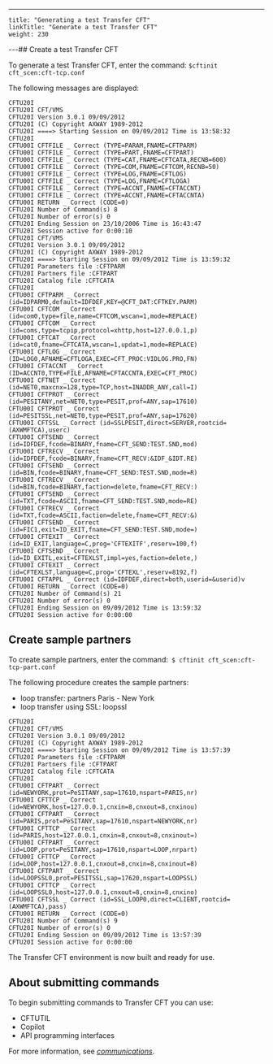 ---
    title: "Generating a test Transfer CFT"
    linkTitle: "Generate a test Transfer CFT"
    weight: 230
---## Create a test Transfer CFT

To generate a test Transfer CFT, enter the command: `$cftinit cft_scen:cft-tcp.conf`

The following messages are displayed:

```
CFTU20I
CFTU20I CFT/VMS
CFTU20I Version 3.0.1 09/09/2012
CFTU20I (C) Copyright AXWAY 1989-2012
CFTU20I ====> Starting Session on 09/09/2012 Time is 13:58:32
CFTU20I
CFTU00I CFTFILE _ Correct (TYPE=PARAM,FNAME=CFTPARM)
CFTU00I CFTFILE _ Correct (TYPE=PART,FNAME=CFTPART)
CFTU00I CFTFILE _ Correct (TYPE=CAT,FNAME=CFTCATA,RECNB=600)
CFTU00I CFTFILE _ Correct (TYPE=COM,FNAME=CFTCOM,RECNB=50)
CFTU00I CFTFILE _ Correct (TYPE=LOG,FNAME=CFTLOG)
CFTU00I CFTFILE _ Correct (TYPE=LOG,FNAME=CFTLOGA)
CFTU00I CFTFILE _ Correct (TYPE=ACCNT,FNAME=CFTACCNT)
CFTU00I CFTFILE _ Correct (TYPE=ACCNT,FNAME=CFTACCNTA)
CFTU00I RETURN _ Correct (CODE=0)
CFTU20I Number of Command(s) 8
CFTU20I Number of error(s) 0
CFTU20I Ending Session on 23/10/2006 Time is 16:43:47
CFTU20I Session active for 0:00:10
CFTU20I CFT/VMS
CFTU20I Version 3.0.1 09/09/2012
CFTU20I (C) Copyright AXWAY 1989-2012
CFTU20I ====> Starting Session on 09/09/2012 Time is 13:59:32
CFTU20I Parameters file :CFTPARM
CFTU20I Partners file :CFTPART
CFTU20I Catalog file :CFTCATA
CFTU20I
CFTU00I CFTPARM _ Correct (id=IDPARM0,default=IDFDEF,KEY=@CFT_DAT:CFTKEY.PARM)
CFTU00I CFTCOM _ Correct (id=com0,type=file,name=CFTCOM,wscan=1,mode=REPLACE)
CFTU00I CFTCOM _ Correct (id=coms,type=tcpip,protocol=xhttp,host=127.0.0.1,p)
CFTU00I CFTCAT _ Correct (id=cat0,fname=CFTCATA,wscan=1,updat=1,mode=REPLACE)
CFTU00I CFTLOG _ Correct (ID=LOG0,AFNAME=CFTLOGA,EXEC=CFT_PROC:VIDLOG.PRO,FN)
CFTU00I CFTACCNT _ Correct (ID=ACCNT0,TYPE=FILE,AFNAME=CFTACCNTA,EXEC=CFT_PROC)
CFTU00I CFTNET _ Correct (id=NET0,maxcnx=128,type=TCP,host=INADDR_ANY,call=I)
CFTU00I CFTPROT _ Correct (id=PESITANY,net=NET0,type=PESIT,prof=ANY,sap=17610)
CFTU00I CFTPROT _ Correct (id=PESITSSL,net=NET0,type=PESIT,prof=ANY,sap=17620)
CFTU00I CFTSSL _ Correct (id=SSLPESIT,direct=SERVER,rootcid=(AXWMFTCA),userc)
CFTU00I CFTSEND _ Correct (id=IDFDEF,fcode=BINARY,fname=CFT_SEND:TEST.SND,mod)
CFTU00I CFTRECV _ Correct (id=IDFDEF,fcode=BINARY,fname=CFT_RECV:&IDF_&IDT.RE)
CFTU00I CFTSEND _ Correct (id=BIN,fcode=BINARY,fname=CFT_SEND:TEST.SND,mode=R)
CFTU00I CFTRECV _ Correct (id=BIN,fcode=BINARY,faction=delete,fname=CFT_RECV:)
CFTU00I CFTSEND _ Correct
(id=TXT,fcode=ASCII,fname=CFT_SEND:TEST.SND,mode=RE)
CFTU00I CFTRECV _ Correct (id=TXT,fcode=ASCII,faction=delete,fname=CFT_RECV:&)
CFTU00I CFTSEND _ Correct (id=FIC1,exit=ID_EXIT,fname=CFT_SEND:TEST.SND,mode=)
CFTU00I CFTEXIT _ Correct (id=ID_EXIT,language=C,prog='CFTEXITF',reserv=100,f)
CFTU00I CFTSEND _ Correct (id=ID_EXITL,exit=CFTEXLST,impl=yes,faction=delete,)
CFTU00I CFTEXIT _ Correct (id=CFTEXLST,language=C,prog='CFTEXL',reserv=8192,f)
CFTU00I CFTAPPL _ Correct (id=IDFDEF,direct=both,userid=&userid)v
CFTU00I RETURN _ Correct (CODE=0)
CFTU20I Number of Command(s) 21
CFTU20I Number of error(s) 0
CFTU20I Ending Session on 09/09/2012 Time is 13:59:32
CFTU20I Session active for 0:00:00
```

## Create sample partners

To create sample partners, enter the command:` $ cftinit cft_scen:cft-tcp-part.conf`

The following procedure creates the sample partners:

- loop transfer: partners Paris - New York
- loop transfer using SSL: loopssl

```
CFTU20I
CFTU20I CFT/VMS
CFTU20I Version 3.0.1 09/09/2012
CFTU20I (C) Copyright AXWAY 1989-2012
CFTU20I ====> Starting Session on 09/09/2012 Time is 13:57:39
CFTU20I Parameters file :CFTPARM
CFTU20I Partners file :CFTPART
CFTU20I Catalog file :CFTCATA
CFTU20I
CFTU00I CFTPART _ Correct (id=NEWYORK,prot=PeSITANY,sap=17610,nspart=PARIS,nr)
CFTU00I CFTTCP _ Correct (id=NEWYORK,host=127.0.0.1,cnxin=8,cnxout=8,cnxinou)
CFTU00I CFTPART _ Correct (id=PARIS,prot=PeSITANY,sap=17610,nspart=NEWYORK,nr)
CFTU00I CFTTCP _ Correct (id=PARIS,host=127.0.0.1,cnxin=8,cnxout=8,cnxinout=)
CFTU00I CFTPART _ Correct (id=LOOP,prot=PeSITANY,sap=17610,nspart=LOOP,nrpart)
CFTU00I CFTTCP _ Correct (id=LOOP,host=127.0.0.1,cnxout=8,cnxin=8,cnxinout=8)
CFTU00I CFTPART _ Correct (id=LOOPSSL0,prot=PESITSSL,sap=17620,nspart=LOOPSSL)
CFTU00I CFTTCP _ Correct (id=LOOPSSL0,host=127.0.0.1,cnxout=8,cnxin=8,cnxino)
CFTU00I CFTSSL _ Correct (id=SSL_LOOP0,direct=CLIENT,rootcid=(AXWMFTCA),pass)
CFTU00I RETURN _ Correct (CODE=0)
CFTU20I Number of Command(s) 9
CFTU20I Number of error(s) 0
CFTU20I Ending Session on 09/09/2012 Time is 13:57:39
CFTU20I Session active for 0:00:00
```

The Transfer CFT environment is now built and ready for use.

## About submitting commands

To begin submitting commands to Transfer CFT you can use:

- CFTUTIL
- Copilot
- API programming interfaces

For more information, see *[communications]()*.

